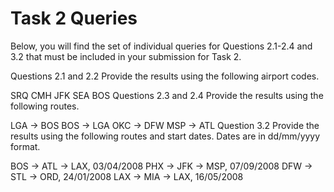 # **Task 2 Queries**

Below, you will find the set of individual queries for Questions 2.1-2.4 and 3.2 that must be included in your submission for Task 2.

Questions 2.1 and 2.2
Provide the results using the following airport codes.

SRQ
CMH
JFK
SEA
BOS
Questions 2.3 and 2.4
Provide the results using the following routes.

LGA → BOS
BOS → LGA
OKC → DFW
MSP → ATL
Question 3.2
Provide the results using the following routes and start dates. Dates are in dd/mm/yyyy format.

BOS → ATL → LAX, 03/04/2008
PHX → JFK → MSP, 07/09/2008
DFW → STL → ORD, 24/01/2008
LAX → MIA → LAX, 16/05/2008